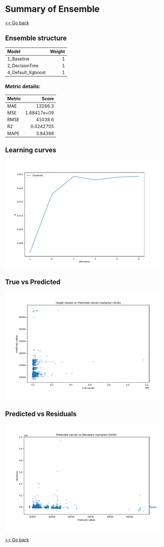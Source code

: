 # Summary of Ensemble

[<< Go back](../README.md)


## Ensemble structure
| Model             |   Weight |
|:------------------|---------:|
| 1_Baseline        |        1 |
| 2_DecisionTree    |        1 |
| 4_Default_Xgboost |        1 |

### Metric details:
| Metric   |           Score |
|:---------|----------------:|
| MAE      | 13266.3         |
| MSE      |     1.68417e+09 |
| RMSE     | 41038.6         |
| R2       |     0.0242705   |
| MAPE     |     3.84398     |



## Learning curves
![Learning curves](learning_curves.png)
## True vs Predicted

![True vs Predicted](true_vs_predicted.png)


## Predicted vs Residuals

![Predicted vs Residuals](predicted_vs_residuals.png)



[<< Go back](../README.md)
